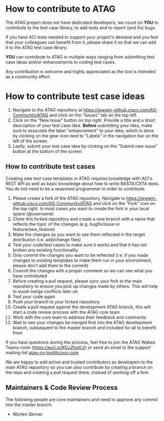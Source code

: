 # How to contribute to ATAG

The ATAG project does not have dedicated developers, we count on **YOU** to
contribute to the test case library, to add tests and to report (and
fix) bugs.

If you have ACI tests needed to support your project's demand and you feel
that your colleagues can benefit from it, please share it so that we can add
it to the ATAG test case library.

**YOU** can contribute to ATAG in multiple ways ranging from submitting test
case ideas and/or enhancements to coding test cases.

Any contribution is welcome and highly appreciated as the tool is intended as a
community effort.

# How to contribute test case ideas

1. Navigate to the ATAG repository at <https://wwwin-github.cisco.com/AS-Community/ATAG>
and click on the "Issues" tab on the top left.
2. Click on the "New Issue" button on top right. Provide a title and a short
description of your test case idea. **Before** submitting your idea, make sure to
associate the label "enhancement" to your idea, which is done by clicking on the
gear icon next to "Labels" in the navigation bar on the left of the screen.
3. Lastly, submit your test case idea by clicking on the "Submit new issue" button
at the bottom of the screen.

## How to contribute test cases

Creating new test case templates in ATAG requires knowledge with ACI's
REST API as well as basic knowledge about how to write RASTA/CXTA tests.
You do not need to be a seasoned programmer in order to contribute.

1. Please create a fork of the ATAG repository. Navigate to
<https://wwwin-github.cisco.com/AS-Community/ATAG> and click on the "Fork" icon
on the top right. In most cases you want to create the fork in your local space
(@username)
2. Clone this forked repository and create a new branch with a name that reflects
the topic of the changes (e.g. bugfix/issue or feature/new_feature)
1. Make the changes as you want to see them reflected in the target
distribution (i.e. add/change files)
4. Test your code/test cases to make sure it works and that it has not broken
any existing functionality
5. Only commit the changes you want to be reflected (i.e. if you made changes
to existing templates to make them run in your environment, please don't add
them to the commit)
6. Commit the changes with a proper comment so we can see what you have
contributed
7. Before creating a pull request, please sync your fork to the main repository
to ensure you pick up changes made by others. This will help to avoid merge
conflicts later on
8. Test your code again
9. Push your branch to your forked repository
10. Create a pull request against the development ATAG branch, this will start
a code review process with the ATAG core team
11. Work with the core team to address their feedback and comments
12. Wait to see your changes be merged first into the ATAG development branch,
subsequent to the master branch and included for all to benefit from

If you have questions during the process, feel free to join the ATAG Webex
Teams room (<https://eurl.io/#SJJfoqILV>) or send an email to the support
mailing-list <atag-cx-tool@cisco.com>

We are happy to add active and trusted contributors as developers to the main
ATAG repository so you can also contribute by creating a branch on the repo
and creating a pull request there, instead of working off a fork.

## Maintainers & Code Review Process

The following people are core maintainers and need to approve any commit
into the master branch:

* Morten Skriver
